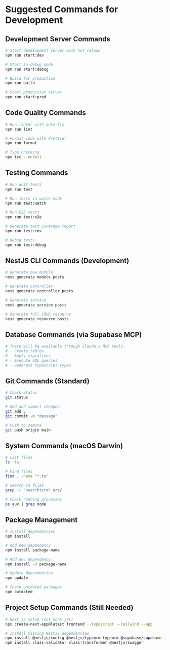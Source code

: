 # Suggested Commands for Development

## Development Server Commands
```bash
# Start development server with hot reload
npm run start:dev

# Start in debug mode
npm run start:debug

# Build for production
npm run build

# Start production server
npm run start:prod
```

## Code Quality Commands
```bash
# Run linter with auto-fix
npm run lint

# Format code with Prettier
npm run format

# Type checking
npx tsc --noEmit
```

## Testing Commands
```bash
# Run unit tests
npm run test

# Run tests in watch mode
npm run test:watch

# Run E2E tests
npm run test:e2e

# Generate test coverage report
npm run test:cov

# Debug tests
npm run test:debug
```

## NestJS CLI Commands (Development)
```bash
# Generate new module
nest generate module posts

# Generate controller
nest generate controller posts

# Generate service  
nest generate service posts

# Generate full CRUD resource
nest generate resource posts
```

## Database Commands (via Supabase MCP)
```bash
# These will be available through Claude's MCP tools:
# - Create tables
# - Apply migrations
# - Execute SQL queries
# - Generate TypeScript types
```

## Git Commands (Standard)
```bash
# Check status
git status

# Add and commit changes
git add .
git commit -m "message"

# Push to remote
git push origin main
```

## System Commands (macOS Darwin)
```bash
# List files
ls -la

# Find files
find . -name "*.ts"

# Search in files  
grep -r "searchterm" src/

# Check running processes
ps aux | grep node
```

## Package Management
```bash
# Install dependencies
npm install

# Add new dependency
npm install package-name

# Add dev dependency
npm install -D package-name

# Update dependencies
npm update

# Check outdated packages
npm outdated
```

## Project Setup Commands (Still Needed)
```bash
# Next.js setup (not done yet)
npx create-next-app@latest frontend --typescript --tailwind --app

# Install missing NestJS dependencies
npm install @nestjs/config @nestjs/typeorm typeorm @supabase/supabase-js
npm install class-validator class-transformer @nestjs/swagger
```